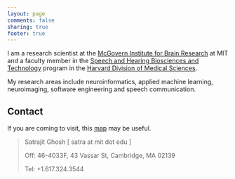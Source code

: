 ```yaml
---
layout: page
comments: false
sharing: true
footer: true
---
```


I am a research scientist at the
[McGovern Institute for Brain Research][MIBR] at MIT and a faculty member in the
[Speech and Hearing Biosciences and Technology][SHBT] program in the
[Harvard Division of Medical Sciences][DMS].

[MIBR]: http://mcgovern.mit.edu
[SHBT]: http://www.hms.harvard.edu/dms/shbt
[DMS]: http://www.hms.harvard.edu/dms

My research areas include neuroinformatics, applied machine learning,
neuroimaging, software engineering and speech communication.

Contact
-------

If you are coming to visit, this [map](http://whereis.mit.edu/?go=46) may be
useful.


> Satrajit Ghosh [ satra at mit dot edu ]
>
> Off:  46-4033F, 43 Vassar St, Cambridge, MA 02139
>
> Tel:  +1.617.324.3544

